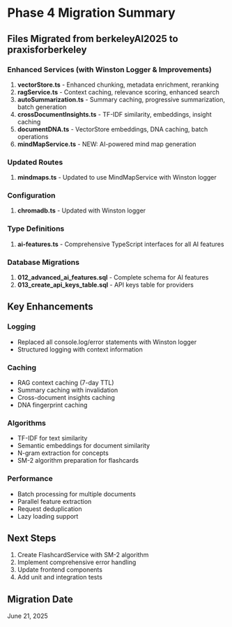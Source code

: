 # Phase 4 Migration Summary

## Files Migrated from berkeleyAI2025 to praxisforberkeley

### Enhanced Services (with Winston Logger & Improvements)
1. **vectorStore.ts** - Enhanced chunking, metadata enrichment, reranking
2. **ragService.ts** - Context caching, relevance scoring, enhanced search
3. **autoSummarization.ts** - Summary caching, progressive summarization, batch generation
4. **crossDocumentInsights.ts** - TF-IDF similarity, embeddings, insight caching
5. **documentDNA.ts** - VectorStore embeddings, DNA caching, batch operations
6. **mindMapService.ts** - NEW: AI-powered mind map generation

### Updated Routes
1. **mindmaps.ts** - Updated to use MindMapService with Winston logger

### Configuration
1. **chromadb.ts** - Updated with Winston logger

### Type Definitions
1. **ai-features.ts** - Comprehensive TypeScript interfaces for all AI features

### Database Migrations
1. **012_advanced_ai_features.sql** - Complete schema for AI features
2. **013_create_api_keys_table.sql** - API keys table for providers

## Key Enhancements

### Logging
- Replaced all console.log/error statements with Winston logger
- Structured logging with context information

### Caching
- RAG context caching (7-day TTL)
- Summary caching with invalidation
- Cross-document insights caching
- DNA fingerprint caching

### Algorithms
- TF-IDF for text similarity
- Semantic embeddings for document similarity
- N-gram extraction for concepts
- SM-2 algorithm preparation for flashcards

### Performance
- Batch processing for multiple documents
- Parallel feature extraction
- Request deduplication
- Lazy loading support

## Next Steps
1. Create FlashcardService with SM-2 algorithm
2. Implement comprehensive error handling
3. Update frontend components
4. Add unit and integration tests

## Migration Date
June 21, 2025